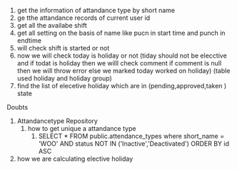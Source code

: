 1. get the information of attandance type by short name
2. ge tthe attandance records of current user id
3. get all the availabe shift
4. get all setting on the basis of name like pucn in start time and punch in endtime
5. will check shift is started or not
6. now we will check today is holiday or not (tiday should not be elecctive  and if todat is holiday then we willl check comment if comment is null then we will throw error else we marked today worked on holiday) (table used holiday and holiday group)
7. find the list of elecetive holiday which are in (pending,approved,taken ) state




Doubts
1. Attandancetype Repository 
	1. how to get unique a attandance type
		1. SELECT * FROM public.attendance_types
where short_name = 'WOO' AND status NOT IN ('Inactive','Deactivated')
ORDER BY id ASC 
2. how we are calculating elective holiday 
